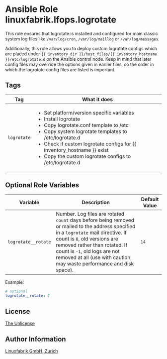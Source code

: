 # Ansible Role linuxfabrik.lfops.logrotate

This role ensures that logrotate is installed and configured for main classic system log files like `/var/log/cron`, `/var/log/maillog` or `/var/log/messages`.

Additionally, this role allows you to deploy custom logrotate configs which are placed under `{{ inventory_dir }}/host_files/{{ inventory_hostname }}/etc/logrotate.d` on the Ansible control node. Keep in mind that later config files may override the options given in earlier files, so the order in which the logrotate config files are listed is important.


## Tags

| Tag         | What it does                         |
| ---         | ------------                         |
| `logrotate` | <ul><li>Set platform/version specific variables</li><li>Install logrotate</li><li>Copy logrotate.conf template to /etc</li><li>Copy system logrotate templates to /etc/logrotate.d</li><li>Check if custom logrotate configs for {{ inventory_hostname }} exist</li><li>Copy the custom logrotate configs to /etc/logrotate.d</li></ul> |


## Optional Role Variables

| Variable                 | Description                                         | Default Value |
| --------                 | -----------                                         | ------------- |
| `logrotate__rotate`      | Number. Log files are rotated `count` days before being removed or mailed to the address specified in a `logrotate` mail directive. If count is `0`, old versions are removed rather than rotated. If count is `-1`, old logs are not removed at all (use with caution, may waste performance and disk space). | `14`          |

Example:
```yaml
# optional
logrotate__rotate: 7
```


## License

[The Unlicense](https://unlicense.org/)


## Author Information

[Linuxfabrik GmbH, Zurich](https://www.linuxfabrik.ch)
